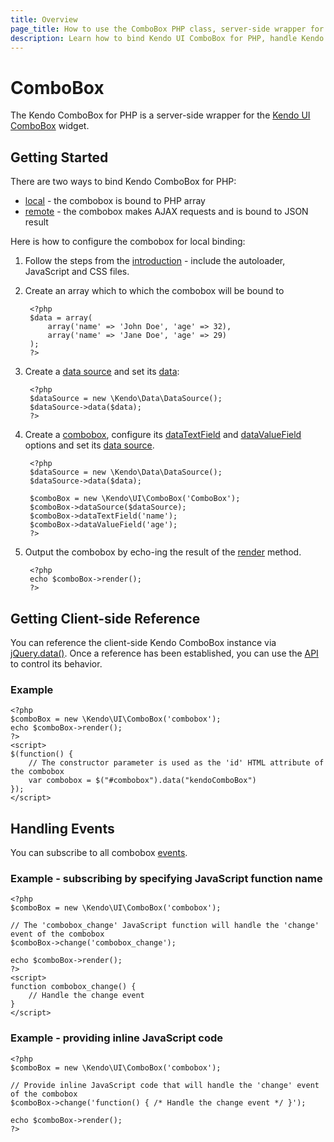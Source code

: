 ```yaml
---
title: Overview
page_title: How to use the ComboBox PHP class, server-side wrapper for Kendo UI ComboBox widget
description: Learn how to bind Kendo UI ComboBox for PHP, handle Kendo UI ComboBox Events, access an existing combobox.
---
```


# ComboBox

The Kendo ComboBox for PHP is a server-side wrapper for the [Kendo UI ComboBox](/api/web/combobox) widget.

## Getting Started

There are two ways to bind Kendo ComboBox for PHP:

* [local](/getting-started/using-kendo-with/php/widgets/combobox/local-binding) - the combobox is bound to PHP array
* [remote](/getting-started/using-kendo-with/php/widgets/combobox/remote-binding) - the combobox makes AJAX requests and is bound to JSON result

Here is how to configure the combobox for local binding:

1. Follow the steps from the [introduction](/getting-started/using-kendo-with/php/introduction) - include the autoloader, JavaScript and CSS files.
2. Create an array which to which the combobox will be bound to

        <?php
        $data = array(
            array('name' => 'John Doe', 'age' => 32),
            array('name' => 'Jane Doe', 'age' => 29)
        );
        ?>
3. Create a [data source](/api/wrappers/php/Kendo/Data/DataSource) and set its [data](/api/wrappers/php/Kendo/Data/DataSource#data):

        <?php
        $dataSource = new \Kendo\Data\DataSource();
        $dataSource->data($data);
        ?>
4. Create a [combobox](/api/wrappers/php/Kendo/UI/ComboBox), configure its [dataTextField](/api/wrappers/php/Kendo/UI/ComboBox#datatextfield) and
[dataValueField](/api/wrappers/php/Kendo/UI/ComboBox#datavaluefield) options and set its [data source](/api/wrappers/php/Kendo/UI/ComboBox#datasource).

        <?php
        $dataSource = new \Kendo\Data\DataSource();
        $dataSource->data($data);

        $comboBox = new \Kendo\UI\ComboBox('ComboBox');
        $comboBox->dataSource($dataSource);
        $comboBox->dataTextField('name');
        $comboBox->dataValueField('age');
        ?>
5. Output the combobox by echo-ing the result of the [render](/api/wrappers/php/Kendo/UI/Widget#render) method.

        <?php
        echo $comboBox->render();
        ?>

## Getting Client-side Reference

You can reference the client-side Kendo ComboBox instance via [jQuery.data()](http://api.jquery.com/jQuery.data/).
Once a reference has been established, you can use the [API](/api/web/combobox#methods) to control its behavior.


### Example

    <?php
    $comboBox = new \Kendo\UI\ComboBox('combobox');
    echo $comboBox->render();
    ?>
    <script>
    $(function() {
        // The constructor parameter is used as the 'id' HTML attribute of the combobox
        var combobox = $("#combobox").data("kendoComboBox")
    });
    </script>

## Handling Events

You can subscribe to all combobox [events](/api/web/combobox#events).

### Example - subscribing by specifying JavaScript function name

    <?php
    $comboBox = new \Kendo\UI\ComboBox('combobox');

    // The 'combobox_change' JavaScript function will handle the 'change' event of the combobox
    $comboBox->change('combobox_change');

    echo $comboBox->render();
    ?>
    <script>
    function combobox_change() {
        // Handle the change event
    }
    </script>

### Example - providing inline JavaScript code

    <?php
    $comboBox = new \Kendo\UI\ComboBox('combobox');

    // Provide inline JavaScript code that will handle the 'change' event of the combobox
    $comboBox->change('function() { /* Handle the change event */ }');

    echo $comboBox->render();
    ?>
